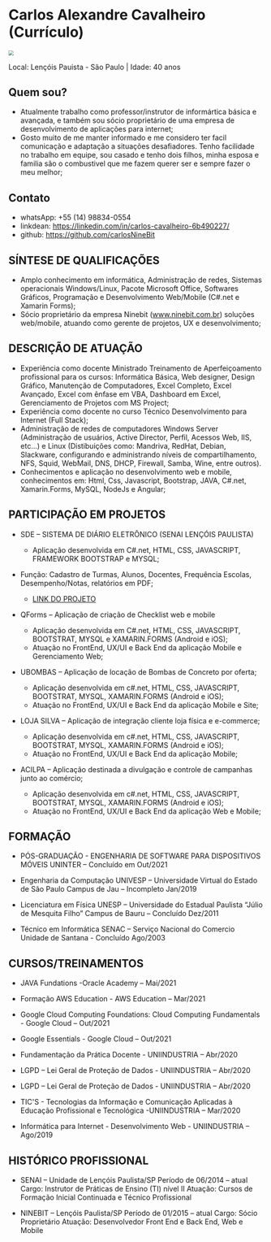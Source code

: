 # Carlos Alexandre Cavalheiro (Currículo)

<p style="text-align:left;"><img src="A:\Desenvolvimento\curriculo\images\img_eu.jpg" style="zoom:60%;" /></p>

Local: Lençóis Pauista - São Paulo | Idade: 40 anos

## Quem sou?
-	Atualmente trabalho como professor/instrutor de informártica básica e avançada, e também sou sócio proprietário de uma empresa de desenvolvimento de aplicações para internet;
-	Gosto muito de me manter informado e me considero ter facil comunicação e adaptação a situações desafiadores. Tenho facilidade no trabalho em equipe, sou casado e tenho dois filhos, minha esposa e familia são o combustivel que me fazem querer ser e sempre fazer o meu melhor;

## Contato
- whatsApp: +55 (14) 98834-0554
- linkdean: https://linkedin.com/in/carlos-cavalheiro-6b490227/
- github: https://github.com/carlosNineBit

## SÍNTESE DE QUALIFICAÇÕES
-	Amplo conhecimento em informática, Administração de redes, Sistemas operacionais Windows/Linux, Pacote Microsoft Office, Softwares Gráficos, Programação e Desenvolvimento Web/Mobile (C#.net e Xamarin Forms);
-	Sócio proprietário da empresa Ninebit (www.ninebit.com.br)  soluções web/mobile, atuando como gerente de projetos, UX e desenvolvimento;

## DESCRIÇÃO DE ATUAÇÃO
-	Experiência como docente Ministrado Treinamento de Aperfeiçoamento profissional para os cursos: Informática Básica, Web designer, Design Gráfico, Manutenção de Computadores, Excel Completo, Excel Avançado, Excel com ênfase em VBA, Dashboard em Excel, Gerenciamento de Projetos com MS Project;
-	Experiência como docente no curso Técnico Desenvolvimento para Internet (Full Stack);
- Administração de redes de computadores Windows Server (Administração de usuários, Active Director, Perfil, Acessos Web, IIS, etc...) e Linux (Distibuições como: Mandriva, RedHat, Debian, Slackware, configurando e administrando níveis de compartilhamento, NFS, Squid, WebMail, DNS, DHCP, Firewall, Samba, Wine, entre outros).
-	Conhecimentos e aplicação no desenvolvimento web e mobile, conhecimentos em: Html, Css, Javascript, Bootstrap, JAVA, C#.net, Xamarin.Forms, MySQL, NodeJs e Angular;

## PARTICIPAÇÃO EM PROJETOS
- SDE – SISTEMA DE DIÁRIO ELETRÔNICO (SENAI LENÇÓIS PAULISTA)

  - Aplicação desenvolvida em C#.net, HTML, CSS, JAVASCRIPT, FRAMEWORK BOOTSTRAP e MYSQL;
- Função: Cadastro de Turmas, Alunos, Docentes, Frequência Escolas, Desempenho/Notas, relatórios em PDF;
  - [LINK DO PROJETO](./images/README_SDE.md)

- QForms – Aplicação de criação de Checklist web e mobile

  - Aplicação desenvolvida em C#.net, HTML, CSS, JAVASCRIPT, BOOTSTRAT, MYSQL e XAMARIN.FORMS (Android e iOS);
  - Atuação no FrontEnd, UX/UI e Back End da aplicação Mobile e Gerenciamento Web;

- UBOMBAS – Aplicação de locação de Bombas de Concreto por oferta;

  -	Aplicação desenvolvida em c#.net, HTML, CSS, JAVASCRIPT, BOOTSTRAT, MYSQL, XAMARIN.FORMS (Android e iOS);
  -	Atuação no FrontEnd, UX/UI e Back End da aplicação Mobile e Site;

- LOJA SILVA – Aplicação de integração cliente loja física e e-commerce;

  -	Aplicação desenvolvida em c#.net, HTML, CSS, JAVASCRIPT, BOOTSTRAT, MYSQL, XAMARIN.FORMS (Android e iOS);
  -	Atuação no FrontEnd, UX/UI e Back End da aplicação Mobile;

- ACILPA – Aplicação destinada a divulgação e controle de campanhas junto ao comércio;

  -	Aplicação desenvolvida em c#.net, HTML, CSS, JAVASCRIPT, BOOTSTRAT, MYSQL, XAMARIN.FORMS (Android e iOS);
  -	Atuação no FrontEnd, UX/UI e Back End da aplicação Web e Mobile;

## FORMAÇÃO
- PÓS-GRADUAÇÃO - ENGENHARIA DE SOFTWARE PARA DISPOSITIVOS MÓVEIS
UNINTER – Concluído em Out/2021

- Engenharia da Computação
UNIVESP – Universidade Virtual do Estado de São Paulo
Campus de Jau – Incompleto Jan/2019

- Licenciatura em Física
UNESP – Universidade do Estadual Paulista “Júlio de Mesquita Filho”
Campus de Bauru – Concluído Dez/2011

- Técnico em Informática
SENAC – Serviço Nacional do Comercio
Unidade de Santana - Concluído Ago/2003

## CURSOS/TREINAMENTOS
- JAVA Fundations -Oracle Academy – Mai/2021

- Formação AWS Education - AWS Education – Mar/2021

- Google Cloud Computing Foundations: Cloud Computing Fundamentals - Google Cloud – Out/2021

- Google Essentials - Google Cloud – Out/2021

- Fundamentação da Prática Docente - UNIINDUSTRIA – Abr/2020

- LGPD – Lei Geral de Proteção de Dados - UNIINDUSTRIA – Abr/2020

- LGPD – Lei Geral de Proteção de Dados - UNIINDUSTRIA – Abr/2020

- TIC'S - Tecnologias da Informação e Comunicação Aplicadas à Educação Profissional e Tecnológica -UNIINDUSTRIA – Mar/2020

- Informática para Internet - Desenvolvimento Web  - UNIINDUSTRIA – Ago/2019

## HISTÓRICO PROFISSIONAL
- SENAI – Unidade de Lençóis Paulista/SP
Período de 06/2014 – atual
Cargo: Instrutor de Práticas de Ensino (TI) nível II
Atuação: Cursos de Formação Inicial Continuada e Técnico Profissional

- NINEBIT – Lençóis Paulista/SP
Período de 01/2015 – atual
Cargo: Sócio Proprietário
Atuação: Desenvolvedor Front End e Back End, Web e Mobile

